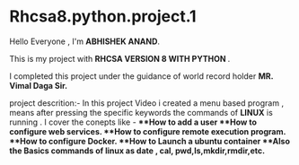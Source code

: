 # Rhcsa8.python.project.1

Hello Everyone , I'm <b>ABHISHEK ANAND</b>.

This is my project with <b>RHCSA VERSION 8 WITH PYTHON </b>.

I completed this project under the guidance of world record holder <b> MR. Vimal Daga Sir.</b>

project descrition:-
                    In this project Video i created a menu based program , means after pressing the specific keywords the commands of <b>LINUX</b> is running .
                    I cover the conepts like -
                                          <b>  **How to add a user
                                            **How to configure web services.
                                            **How to configure remote execution program.
                                            **How to configure Docker.
                                            **How to Launch a ubuntu container 
                                            **Also the Basics commands of linux as date , cal, pwd,ls,mkdir,rmdir,etc.</b>
                                            
                                        

